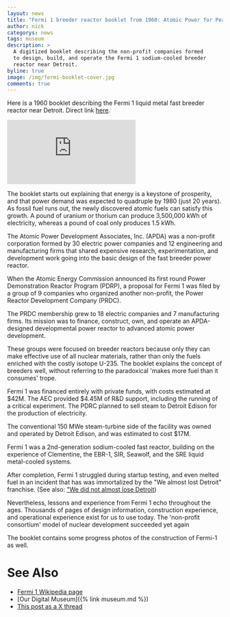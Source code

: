 ```yaml
---
layout: news
title: "Fermi 1 breeder reactor booklet from 1960: Atomic Power for Peace and Prosperity"
author: nick
categorys: news
tags: museum
description: >
  A digitized booklet describing the non-profit companies formed
  to design, build, and operate the Fermi 1 sodium-cooled breeder
  reactor near Detroit.
byline: true
image: /img/fermi-booklet-cover.jpg
comments: true
---
```


<div class="row">
<div class="col" markdown="1">

Here is a 1960 booklet describing the Fermi 1 liquid metal fast breeder reactor
near Detroit. Direct link
[here](https://archive.org/details/atomic-power-for-peace-and-prosperity-fermi-1-booklet-1960).

<div class="ifcontainer">
<iframe
  src="https://archive.org/details/atomic-power-for-peace-and-prosperity-fermi-1-booklet-1960"
  class="responsive-iframe"
  frameborder="0"
  webkitallowfullscreen="true"
  mozallowfullscreen="true"
  allowfullscreen
></iframe>
</div>

The booklet starts out explaining that energy is a keystone of prosperity, and
that power demand was expected to quadruple by 1980 (just 20 years). As fossil fuel
runs out, the newly discovered atomic fuels can satisfy this growth. A pound of
uranium or thorium can produce 3,500,000 kWh of electricity, whereas a pound of
coal only produces 1.5 kWh.

The Atomic Power Development Associates, Inc. (APDA) was a non-profit corporation
formed by 30 electric power companies and 12 engineering and manufacturing firms
that shared expensive research, experimentation, and development work going into
the basic design of the fast breeder power reactor.

When the Atomic Energy Commission announced its first round Power Demonstration
Reactor Program (PDRP), a proposal for Fermi 1 was filed by a group of 9 companies
who organized another non-profit, the Power Reactor Development Company (PRDC).

The PRDC membership grew to 18 electric companies and 7 manufacturing firms. Its
mission was to finance, construct, own, and operate an APDA-designed
developmental power reactor to advanced atomic power development.

These groups were focused on breeder reactors because only they can make
effective use of all nuclear materials, rather than only the fuels enriched with
the costly isotope U-235. The booklet explains the concept of breeders well, without
referring to the paradoxical 'makes more fuel than it consumes' trope.

Fermi 1 was financed entirely with private funds, with costs estimated at $42M.
The AEC provided $4.45M of R&D support, including the running of a critical
experiment. The PDRC planned to sell steam to Detroit Edison for the production
of electricity.

The conventional 150 MWe steam-turbine side of the facility was owned and
operated by Detroit Edison, and was estimated to cost $17M.

Fermi 1 was a 2nd-generation sodium-cooled fast reactor, building on the
experience of Clementine, the EBR-1, SIR, Seawolf, and the SRE liquid
metal-cooled systems.

After completion, Fermi 1 struggled during startup testing, and even melted fuel
in an incident that has was immortalized by the "We almost lost Detroit"
franchise. (See also: ["We did not almost lose
Detroit](https://michiganintheworld.history.lsa.umich.edu/environmentalism/items/show/104#?c=0&m=0&s=0&cv=0))

Nevertheless, lessons and experience from Fermi 1 echo throughout the ages.
Thousands of pages of design information, construction experience, and
operational experience exist for us to use today. The 'non-profit consortium'
model of nuclear development succeeded yet again

The booklet contains some progress photos of the construction of Fermi-1 as well.

# See Also

- [Fermi 1 Wikipedia page](https://en.wikipedia.org/wiki/Fermi_1)
- [Our Digital Museum]({% link museum.md %})
- [This post as a X thread](https://x.com/whatisnuclear/status/1798236298643468712)

</div>
</div>
